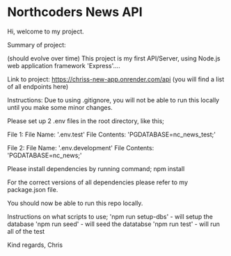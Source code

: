 # Northcoders News API

Hi, welcome to my project. 

Summary of project: 

(should evolve over time) 
This project is my first API/Server, using Node.js web application framework 'Express'.... 

Link to project:
https://chriss-new-app.onrender.com/api (you will find a list of all endpoints here)

Instructions:
Due to using .gitignore, you will not be able to run this locally until you make some minor changes. 

Please set up 2 .env files in the root directory, like this; 

File 1:
    File Name: 
        '.env.test'
    File Contents: 
        'PGDATABASE=nc_news_test;'

File 2:
    File Name: 
        '.env.development'
    File Contents: 
        'PGDATABASE=nc_news;'



Please install dependencies by running command; 
npm install 

For the correct versions of all dependencies please refer to my package.json file.


You should now be able to run this repo locally.


Instructions on what scripts to use;
'npm run setup-dbs' - will setup the database
'npm run seed' - will seed the datatabse
'npm run test' - will run all of the test


Kind regards,
Chris